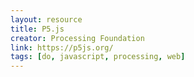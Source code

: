 ```yaml
---
layout: resource
title: P5.js
creator: Processing Foundation
link: https://p5js.org/
tags: [do, javascript, processing, web]
---
```

